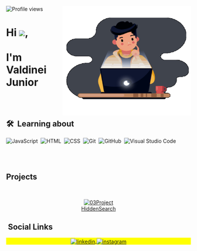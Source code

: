 <img
  align="right"
  width="350em"
  height="300em"
  src="https://github.com/ValdineiJunior/ValdineiJunior/blob/main/animation_500_kv8i962g.gif"
/>

<p align="left">
  <img
    src="https://komarev.com/ghpvc/?username=valdineijunior&color=red"
    alt="Profile views"
  />
</p>

<h1>
  Hi
  <img
    src="https://raw.githubusercontent.com/kaueMarques/kaueMarques/master/hi.gif"
    width="30px"
  />, <br /><br />
  I'm Valdinei Junior
</h1>

<br /><br />

## 🛠 &nbsp;Learning about
![JavaScript](https://img.shields.io/badge/-JavaScript-05122A?style=flat&logo=javascript)&nbsp;
![HTML](https://img.shields.io/badge/-HTML-05122A?style=flat&logo=HTML5)&nbsp;
![CSS](https://img.shields.io/badge/-CSS-05122A?style=flat&logo=CSS3&logoColor=1572B6)&nbsp;
![Git](https://img.shields.io/badge/-Git-05122A?style=flat&logo=git)&nbsp;
![GitHub](https://img.shields.io/badge/-GitHub-05122A?style=flat&logo=github)&nbsp;
![Visual Studio
Code](https://img.shields.io/badge/-Visual%20Studio%20Code-05122A?style=flat&logo=visual-studio-code&logoColor=007ACC)&nbsp;

<br /><br />

<h2>Projects</h2>

<div style="display: inline_block">
  <br />
  <p align="center">
    <a href="https://valdineijunior.github.io/HiddenSearch/" target="_blank">
      <img
        alt="03Project"
        src="https://github.com/ValdineiJunior/HiddenSearch/blob/main/assets/Screenshot.png"
        height="30"
        width="40"
      />
    </a>
    <br />
    <a href="https://github.com/ValdineiJunior/HiddenSearch">HiddenSearch</a>
  </p>
</div>

## &nbsp;Social Links

<p align="center" style="background: yellow">
  <a
    href="https://www.linkedin.com/in/valdinei-de-paula-junior-009634230/"
    target="_blank"
  >
    <img
      align="center"
      src="https://img.shields.io/badge/-ValdineiJunior-05122A?style=flat&logo=linkedin"
      alt="linkedin"
    />
  </a>
  <a href="https://www.instagram.com/valdineidepaulajunior/" target="_blank">
    <img
      align="center"
      src="https://img.shields.io/badge/-ValdineiJunior-05122A?style=flat&logo=instagram"
      alt="instagram"
    />
  </a>
</p>
